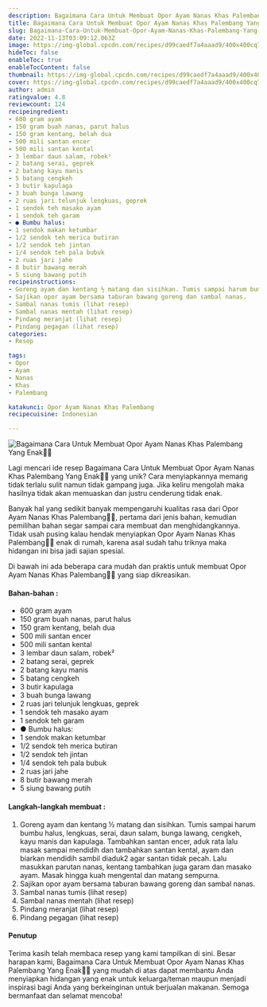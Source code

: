 ```yaml
---
description: Bagaimana Cara Untuk Membuat Opor Ayam Nanas Khas Palembang Yang Enak"
title: Bagaimana Cara Untuk Membuat Opor Ayam Nanas Khas Palembang Yang Enak
slug: Bagaimana-Cara-Untuk-Membuat-Opor-Ayam-Nanas-Khas-Palembang-Yang-Enak
date: 2022-11-13T03:09:12.063Z
image: https://img-global.cpcdn.com/recipes/d99caedf7a4aaad9/400x400cq70/photo.jpg
hideToc: false
enableToc: true
enableTocContent: false
thumbnail: https://img-global.cpcdn.com/recipes/d99caedf7a4aaad9/400x400cq70/photo.jpg
cover: https://img-global.cpcdn.com/recipes/d99caedf7a4aaad9/400x400cq70/photo.jpg
author: admin
ratingvalue: 4.8
reviewcount: 124
recipeingredient:
- 600 gram ayam
- 150 gram buah nanas, parut halus
- 150 gram kentang, belah dua
- 500 mili santan encer
- 500 mili santan kental
- 3 lembar daun salam, robek²
- 2 batang serai, geprek
- 2 batang kayu manis
- 5 batang cengkeh
- 3 butir kapulaga
- 3 buah bunga lawang
- 2 ruas jari telunjuk lengkuas, geprek
- 1 sendok teh masako ayam
- 1 sendok teh garam
- ● Bumbu halus:
- 1 sendok makan ketumbar
- 1/2 sendok teh merica butiran
- 1/2 sendok teh jintan
- 1/4 sendok teh pala bubuk
- 2 ruas jari jahe
- 8 butir bawang merah
- 5 siung bawang putih
recipeinstructions:
- Goreng ayam dan kentang ½ matang dan sisihkan. Tumis sampai harum bumbu halus, lengkuas, serai, daun salam, bunga lawang, cengkeh, kayu manis dan kapulaga. Tambahkan santan encer, aduk rata lalu masak sampai mendidih dan tambahkan santan kental, ayam dan biarkan mendidih sambil diaduk2 agar santan tidak pecah. Lalu masukkan parutan nanas, kentang tambahkan juga garam dan masako ayam. Masak hingga kuah mengental dan matang sempurna.
- Sajikan opor ayam bersama taburan bawang goreng dan sambal nanas.
- Sambal nanas tumis (lihat resep)
- Sambal nanas mentah (lihat resep)
- Pindang meranjat (lihat resep)
- Pindang pegagan (lihat resep)
categories:
- Resep

tags:
- Opor
- Ayam
- Nanas
- Khas
- Palembang

katakunci: Opor Ayam Nanas Khas Palembang
recipecuisine: Indonesian

---
```


![Bagaimana Cara Untuk Membuat Opor Ayam Nanas Khas Palembang Yang Enak👩‍🍳](https://img-global.cpcdn.com/recipes/d99caedf7a4aaad9/400x400cq70/photo.jpg)

Lagi mencari ide resep Bagaimana Cara Untuk Membuat Opor Ayam Nanas Khas Palembang Yang Enak👩‍🍳 yang unik? Cara menyiapkannya memang tidak terlalu sulit namun tidak gampang juga. Jika keliru mengolah maka hasilnya tidak akan memuaskan dan justru cenderung tidak enak.

Banyak hal yang sedikit banyak mempengaruhi kualitas rasa dari Opor Ayam Nanas Khas Palembang👩‍🍳, pertama dari jenis bahan, kemudian pemilihan bahan segar sampai cara membuat dan menghidangkannya. Tidak usah pusing kalau hendak menyiapkan Opor Ayam Nanas Khas Palembang👩‍🍳 enak di rumah, karena asal sudah tahu triknya maka hidangan ini bisa jadi sajian spesial.

Di bawah ini ada beberapa cara mudah dan praktis untuk membuat Opor Ayam Nanas Khas Palembang👩‍🍳 yang siap dikreasikan.

<!--inarticleads1-->

#### Bahan-bahan :

- 600 gram ayam
- 150 gram buah nanas, parut halus
- 150 gram kentang, belah dua
- 500 mili santan encer
- 500 mili santan kental
- 3 lembar daun salam, robek²
- 2 batang serai, geprek
- 2 batang kayu manis
- 5 batang cengkeh
- 3 butir kapulaga
- 3 buah bunga lawang
- 2 ruas jari telunjuk lengkuas, geprek
- 1 sendok teh masako ayam
- 1 sendok teh garam
- ● Bumbu halus:
- 1 sendok makan ketumbar
- 1/2 sendok teh merica butiran
- 1/2 sendok teh jintan
- 1/4 sendok teh pala bubuk
- 2 ruas jari jahe
- 8 butir bawang merah
- 5 siung bawang putih

<!--inarticleads2-->

#### Langkah-langkah membuat :

1. Goreng ayam dan kentang ½ matang dan sisihkan. Tumis sampai harum bumbu halus, lengkuas, serai, daun salam, bunga lawang, cengkeh, kayu manis dan kapulaga. Tambahkan santan encer, aduk rata lalu masak sampai mendidih dan tambahkan santan kental, ayam dan biarkan mendidih sambil diaduk2 agar santan tidak pecah. Lalu masukkan parutan nanas, kentang tambahkan juga garam dan masako ayam. Masak hingga kuah mengental dan matang sempurna.
1. Sajikan opor ayam bersama taburan bawang goreng dan sambal nanas.
1. Sambal nanas tumis (lihat resep)
1. Sambal nanas mentah (lihat resep)
1. Pindang meranjat (lihat resep)
1. Pindang pegagan (lihat resep)

#### Penutup

Terima kasih telah membaca resep yang kami tampilkan di sini. Besar harapan kami, Bagaimana Cara Untuk Membuat Opor Ayam Nanas Khas Palembang Yang Enak👩‍🍳 yang mudah di atas dapat membantu Anda menyiapkan hidangan yang enak untuk keluarga/teman maupun menjadi inspirasi bagi Anda yang berkeinginan untuk berjualan makanan. Semoga bermanfaat dan selamat mencoba!